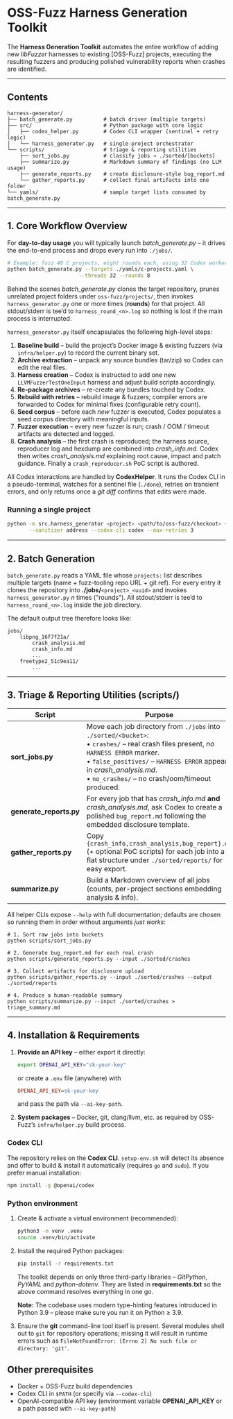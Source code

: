 # OSS-Fuzz Harness Generation Toolkit

The **Harness Generation Toolkit** automates the entire workflow of adding
new *libFuzzer* harnesses to existing [OSS-Fuzz] projects, executing the
resulting fuzzers and producing polished vulnerability reports when crashes
are identified.

---

## Contents

```
harness-generator/
├── batch_generate.py          # batch driver (multiple targets)
├── src/                       # Python package with core logic
│   ├── codex_helper.py        # Codex CLI wrapper (sentinel + retry logic)
│   └── harness_generator.py   # single-project orchestrator
└── scripts/                   # triage & reporting utilities
    ├── sort_jobs.py           # classify jobs → ./sorted/[buckets]
    ├── summarize.py           # Markdown summary of findings (no LLM usage)
    ├── generate_reports.py    # create disclosure-style bug_report.md
    └── gather_reports.py      # collect final artifacts into one folder
└── yamls/                     # sample target lists consumed by batch_generate.py
```

---

## 1. Core Workflow Overview

For **day-to-day usage** you will typically launch *batch_generate.py* – it
drives the end-to-end process and drops every run into `./jobs/`.

```bash
# Example: fuzz 40 C projects, eight rounds each, using 32 Codex workers
python batch_generate.py --targets ./yamls/c-projects.yaml \
                       --threads 32 --rounds 8
```

Behind the scenes *batch_generate.py* clones the target repository, prunes
unrelated project folders under `oss-fuzz/projects/`, then invokes
`harness_generator.py` one or more times (**rounds**) for that project.  All
stdout/stderr is tee’d to `harness_round_<n>.log` so nothing is lost if the
main process is interrupted.

`harness_generator.py` itself encapsulates the following high-level steps:

1. **Baseline build** – build the project’s Docker image & existing fuzzers
   (via `infra/helper.py`) to record the current binary set.
2. **Archive extraction** – unpack any source bundles (tar/zip) so Codex can
   edit the real files.
3. **Harness creation** – Codex is instructed to add one new
   `LLVMFuzzerTestOneInput` harness and adjust build scripts accordingly.
4. **Re-package archives** – re-create any bundles touched by Codex.
5. **Rebuild with retries** – rebuild image & fuzzers; compiler errors are
   forwarded to Codex for minimal fixes (configurable retry count).
6. **Seed corpus** – before each *new* fuzzer is executed, Codex populates a
   seed corpus directory with meaningful inputs.
7. **Fuzzer execution** – every new fuzzer is run; crash / OOM / timeout
   artifacts are detected and logged.
8. **Crash analysis** – the first crash is reproduced; the harness source,
   reproducer log and hexdump are combined into *crash_info.md*.
   Codex then writes *crash_analysis.md* explaining root cause, impact and
   patch guidance.  Finally a `crash_reproducer.sh` PoC script is authored.

All Codex interactions are handled by **CodexHelper**.  It runs the Codex CLI
in a pseudo-terminal, watches for a sentinel file (`./done`), retries on
transient errors, and only returns once a *git diff* confirms that edits were
made.

### Running a single project

```bash
python -m src.harness_generator <project> <path/to/oss-fuzz/checkout> <key.env> \
       --sanitizer address --codex-cli codex --max-retries 3
```
---

## 2. Batch Generation

`batch_generate.py` reads a YAML file whose `projects:` list describes
multiple targets (name + fuzz-tooling repo URL + git ref).  For every entry
it clones the repository into **./jobs/**`<project>_<uuid>` and invokes
`harness_generator.py` *n* times ("rounds").  All stdout/stderr is tee’d to
`harness_round_<n>.log` inside the job directory.

The default output tree therefore looks like:

```
jobs/
    libpng_16f7f21a/
        crash_analysis.md
        crash_info.md
        ...
    freetype2_51c9ea11/
        ...
```

---

## 3. Triage & Reporting Utilities (scripts/)

| Script | Purpose |
|--------|---------|
| **sort_jobs.py** | Move each job directory from `./jobs` into `./sorted/<bucket>`:<br>• `crashes/` – real crash files present, *no* `HARNESS ERROR` marker.<br>• `false_positives/` – `HARNESS ERROR` appears in *crash_analysis.md*.<br>• `no_crashes/` – no crash/oom/timeout produced. |
| **generate_reports.py** | For every job that has *crash_info.md* **and** *crash_analysis.md*, ask Codex to create a polished `bug_report.md` following the embedded disclosure template. |
| **gather_reports.py** | Copy `{crash_info,crash_analysis,bug_report}.md` (+ optional PoC scripts) for each job into a flat structure under `./sorted/reports/` for easy export. |
| **summarize.py** | Build a Markdown overview of all jobs (counts, per-project sections embedding analysis & info). |

All helper CLIs expose `--help` with full documentation; defaults are chosen
so running them in order without arguments *just works*:

```
# 1. Sort raw jobs into buckets
python scripts/sort_jobs.py

# 2. Generate bug_report.md for each real crash
python scripts/generate_reports.py --input ./sorted/crashes

# 3. Collect artifacts for disclosure upload
python scripts/gather_reports.py --input ./sorted/crashes --output ./sorted/reports

# 4. Produce a human-readable summary
python scripts/summarize.py --input ./sorted/crashes > triage_summary.md
```

---

## 4. Installation & Requirements

1. **Provide an API key** – either export it directly:

   ```bash
   export OPENAI_API_KEY="sk-your-key"
   ```

   or create a `.env` file (anywhere) with

   ```ini
   OPENAI_API_KEY=sk-your-key
   ```

   and pass the path via `--ai-key-path`.

2. **System packages** – Docker, git, clang/llvm, etc. as required by
   OSS-Fuzz’s `infra/helper.py` build process.


### Codex CLI

The repository relies on the **Codex CLI**.  `setup-env.sh` will detect its
absence and offer to build & install it automatically (requires `go` and
`sudo`).  If you prefer manual installation:

```bash
npm install -g @openai/codex
```

### Python environment

1. Create & activate a virtual environment (recommended):

   ```bash
   python3 -m venv .venv
   source .venv/bin/activate
   ```

2. Install the required Python packages:

   ```bash
   pip install -r requirements.txt
   ```

   The toolkit depends on only three third-party libraries – *GitPython*,
   *PyYAML* and *python-dotenv*. They are listed in **requirements.txt** so
   the above command resolves everything in one go.

   **Note:** The codebase uses modern type-hinting features introduced in
   Python 3.9 – please make sure you run it on Python ≥ 3.9.

3. Ensure the **git** command-line tool itself is present.  Several modules
   shell out to `git` for repository operations; missing it will result in
   runtime errors such as `FileNotFoundError: [Errno 2] No such file or directory: 'git'`.

Other prerequisites
-------------------

* Docker + OSS-Fuzz build dependencies
* Codex CLI in `$PATH` (or specify via `--codex-cli`)
* OpenAI-compatible API key (environment variable **OPENAI_API_KEY** or a
  path passed with `--ai-key-path`)
